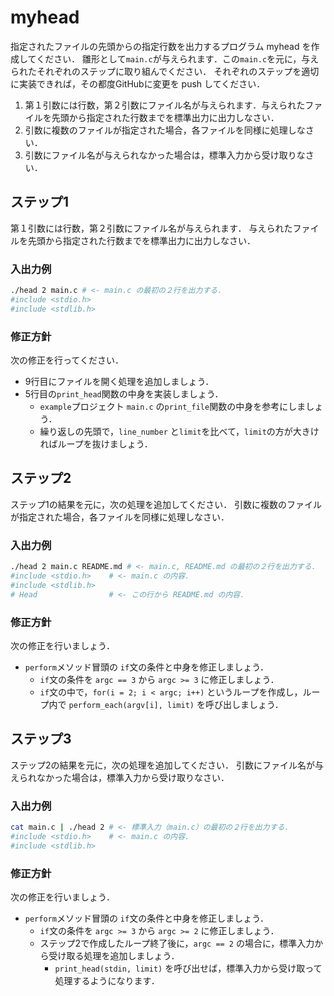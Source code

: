 # myhead

指定されたファイルの先頭からの指定行数を出力するプログラム myhead を作成してください．
雛形として`main.c`が与えられます．この`main.c`を元に，与えられたそれぞれのステップに取り組んでください．
それぞれのステップを適切に実装できれば，その都度GitHubに変更を push してください．

1. 第１引数には行数，第２引数にファイル名が与えられます．与えられたファイルを先頭から指定された行数までを標準出力に出力しなさい．
2. 引数に複数のファイルが指定された場合，各ファイルを同様に処理しなさい．
3. 引数にファイル名が与えられなかった場合は，標準入力から受け取りなさい．

## ステップ1

第１引数には行数，第２引数にファイル名が与えられます．
与えられたファイルを先頭から指定された行数までを標準出力に出力しなさい．

### 入出力例

```sh
./head 2 main.c # <- main.c の最初の２行を出力する．
#include <stdio.h>
#include <stdlib.h>
```

### 修正方針

次の修正を行ってください．

* 9行目にファイルを開く処理を追加しましょう．
* 5行目の`print_head`関数の中身を実装しましょう．
    * `example`プロジェクト `main.c` の`print_file`関数の中身を参考にしましょう．
    * 繰り返しの先頭で，`line_number` と`limit`を比べて，`limit`の方が大きければループを抜けましょう．

## ステップ2

ステップ1の結果を元に，次の処理を追加してください．
引数に複数のファイルが指定された場合，各ファイルを同様に処理しなさい．

### 入出力例

```sh
./head 2 main.c README.md # <- main.c, README.md の最初の２行を出力する．
#include <stdio.h>    # <- main.c の内容．
#include <stdlib.h>
# Head                # <- この行から README.md の内容．

```

### 修正方針

次の修正を行いましょう．

* `perform`メソッド冒頭の `if`文の条件と中身を修正しましょう．
    * `if`文の条件を `argc == 3` から `argc >= 3` に修正しましょう．
    * `if`文の中で，`for(i = 2; i < argc; i++)` というループを作成し，ループ内で `perform_each(argv[i], limit)` を呼び出しましょう．

## ステップ3

ステップ2の結果を元に，次の処理を追加してください．
引数にファイル名が与えられなかった場合は，標準入力から受け取りなさい．

### 入出力例


```sh
cat main.c | ./head 2 # <- 標準入力（main.c）の最初の２行を出力する．
#include <stdio.h>    # <- main.c の内容．
#include <stdlib.h>
```

### 修正方針

次の修正を行いましょう．

* `perform`メソッド冒頭の `if`文の条件と中身を修正しましょう．
    * `if`文の条件を `argc >= 3` から `argc >= 2` に修正しましょう．
    * ステップ2で作成したループ終了後に，`argc == 2` の場合に，標準入力から受け取る処理を追加しましょう．
        * `print_head(stdin, limit)` を呼び出せば，標準入力から受け取って処理するようになります．

